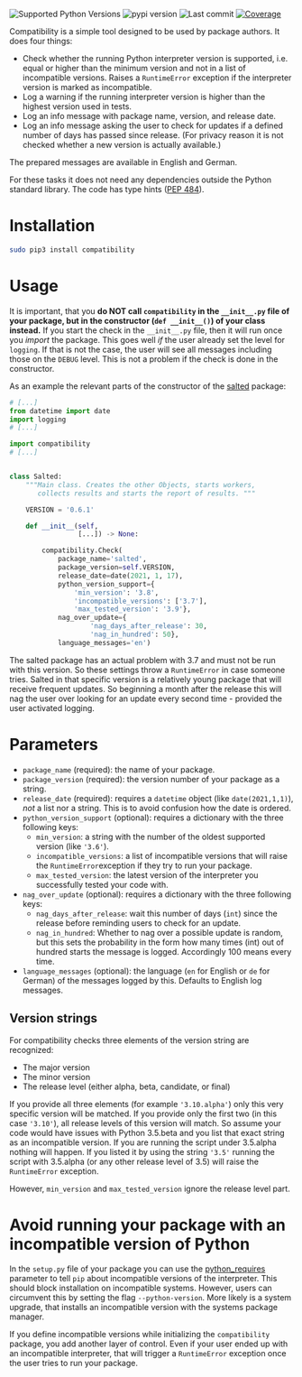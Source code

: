 ![Supported Python Versions](https://img.shields.io/pypi/pyversions/compatibility)
![pypi version](https://img.shields.io/pypi/v/compatibility)
![Last commit](https://img.shields.io/github/last-commit/RuedigerVoigt/compatibility)
[![Coverage](https://img.shields.io/badge/coverage-98%25-brightgreen)](https://www.ruediger-voigt.eu/coverage/compatibility/index.html)

Compatibility is a simple tool designed to be used by package authors. It does four things:
* Check whether the running Python interpreter version is supported, i.e. equal or higher than the minimum version and not in a list of incompatible versions. Raises a `RuntimeError` exception if the interpreter version is marked as incompatible.
* Log a warning if the running interpreter version is higher than the highest version used in tests.
* Log an info message with package name, version, and release date.
* Log an info message asking the user to check for updates if a defined number of days has passed since release. (For privacy reason it is not checked whether a new version is actually available.)

The prepared messages are available in English and German.

For these tasks it does not need any dependencies outside the Python standard library. The code has type hints ([PEP 484](https://www.python.org/dev/peps/pep-0484/)).

# Installation

```bash
sudo pip3 install compatibility
```

# Usage

It is important, that you **do NOT call `compatibility` in the `__init__.py` file of your package, but in the constructor (`def __init__()`) of your class instead.** If you start the check in the `__init__.py` file, then it will run once you *import* the package. This goes well *if* the user already set the level for `logging`. If that is not the case, the user will see all messages including those on the `DEBUG` level. This is not a problem if the check is done in the constructor.

As an example the relevant parts of the constructor of the [salted](https://github.com/RuedigerVoigt/salted) package:

```python
# [...]
from datetime import date
import logging
# [...]

import compatibility
# [...]


class Salted:
    """Main class. Creates the other Objects, starts workers,
       collects results and starts the report of results. """

    VERSION = '0.6.1'

    def __init__(self,
                 [...]) -> None:

        compatibility.Check(
            package_name='salted',
            package_version=self.VERSION,
            release_date=date(2021, 1, 17),
            python_version_support={
                'min_version': '3.8',
                'incompatible_versions': ['3.7'],
                'max_tested_version': '3.9'},
            nag_over_update={
                    'nag_days_after_release': 30,
                    'nag_in_hundred': 50},
            language_messages='en')
```
The salted package has an actual problem with 3.7 and must not be run with this version. So these settings throw a `RuntimeError` in case someone tries.
Salted in that specific version is a relatively young package that will receive frequent updates. So beginning a month after the release this will nag the user over looking for an update every second time - provided the user activated logging.

# Parameters

* `package_name` (required): the name of your package.
* `package_version` (required): the version number of your package as a string.
* `release_date` (required): requires a `datetime` object (like `date(2021,1,1)`), *not* a list nor a string. This is to avoid confusion how the date is ordered.
* `python_version_support` (optional): requires a dictionary with the three following keys:
    * `min_version`: a string with the number of the oldest supported version (like `'3.6'`).
    * `incompatible_versions`: a list of incompatible versions that will raise the `RuntimeError`exception if they try to run your package.
    * `max_tested_version`: the latest version of the interpreter you successfully tested your code with.
* `nag_over_update` (optional): requires a dictionary with the three following keys:
    * `nag_days_after_release`: wait this number of days (`int`) since the release before reminding users to check for an update.
    * `nag_in_hundred`: Whether to nag over a possible update is random, but this sets the probability in the form how many times (int) out of hundred starts the message is logged. Accordingly 100 means every time.
* `language_messages` (optional): the language (`en` for English or `de` for German) of the messages logged by this. Defaults to English log messages.

## Version strings

For compatibility checks three elements of the version string are recognized:
* The major version
* The minor version
* The release level (either alpha, beta, candidate, or final)

If you provide all three elements (for example `'3.10.alpha'`) only this very specific version will be matched. If you provide only the first two (in this case `'3.10'`), all release levels of this version will match.
So assume your code would have issues with Python 3.5.beta and you list that exact string as an incompatible version. If you are running the script under 3.5.alpha nothing will happen. If you listed it by using the string `'3.5'` running the script with 3.5.alpha (or any other release level of 3.5) will raise the `RuntimeError` exception.

However, `min_version` and `max_tested_version` ignore the release level part.

# Avoid running your package with an incompatible version of Python

In the `setup.py` file of your package you can use the [python_requires](https://packaging.python.org/guides/distributing-packages-using-setuptools/#python-requires) parameter to tell `pip` about incompatible versions of the interpreter. This should block installation on incompatible systems. However, users can circumvent this by setting the flag `--python-version`. More likely is a system upgrade, that installs an incompatible version with the systems package manager.

If you define incompatible versions while initializing the `compatibility` package, you add another layer of control. Even if your user ended up with an incompatible interpreter, that will trigger a `RuntimeError` exception once the user tries to run your package.
 
